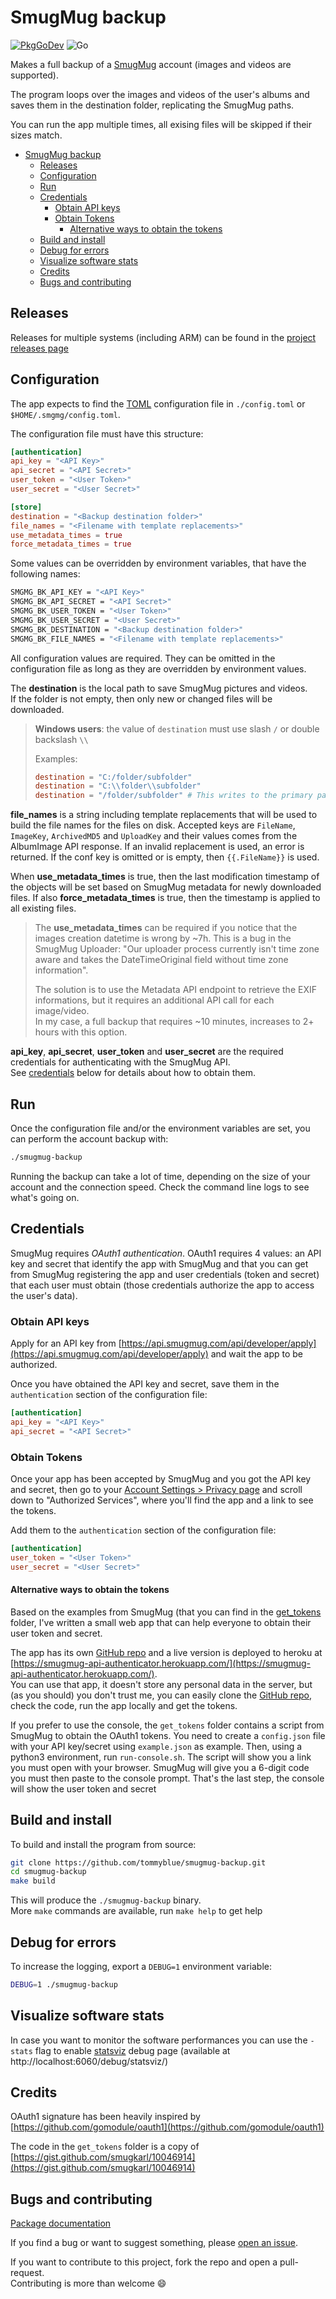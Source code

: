 # SmugMug backup

[![PkgGoDev](https://pkg.go.dev/badge/github.com/tommyblue/smugmug-backup)](https://pkg.go.dev/github.com/tommyblue/smugmug-backup) ![Go](https://github.com/tommyblue/smugmug-backup/workflows/Go/badge.svg)

Makes a full backup of a [SmugMug](https://www.smugmug.com/) account (images and videos
are supported).

The program loops over the images and videos of the user's albums and saves them in the destination
folder, replicating the SmugMug paths.

You can run the app multiple times, all exising files will be skipped if their sizes match.

- [SmugMug backup](#smugmug-backup)
  - [Releases](#releases)
  - [Configuration](#configuration)
  - [Run](#run)
  - [Credentials](#credentials)
    - [Obtain API keys](#obtain-api-keys)
    - [Obtain Tokens](#obtain-tokens)
      - [Alternative ways to obtain the tokens](#alternative-ways-to-obtain-the-tokens)
  - [Build and install](#build-and-install)
  - [Debug for errors](#debug-for-errors)
  - [Visualize software stats](#visualize-software-stats)
  - [Credits](#credits)
  - [Bugs and contributing](#bugs-and-contributing)

## Releases

Releases for multiple systems (including ARM) can be found in the
[project releases page](https://github.com/tommyblue/smugmug-backup/releases)

## Configuration

The app expects to find the [TOML](https://github.com/toml-lang/toml) configuration file in
`./config.toml` or `$HOME/.smgmg/config.toml`.

The configuration file must have this structure:

```toml
[authentication]
api_key = "<API Key>"
api_secret = "<API Secret>"
user_token = "<User Token>"
user_secret = "<User Secret>"

[store]
destination = "<Backup destination folder>"
file_names = "<Filename with template replacements>"
use_metadata_times = true
force_metadata_times = true
```

Some values can be overridden by environment variables, that have the following names:

```sh
SMGMG_BK_API_KEY = "<API Key>"
SMGMG_BK_API_SECRET = "<API Secret>"
SMGMG_BK_USER_TOKEN = "<User Token>"
SMGMG_BK_USER_SECRET = "<User Secret>"
SMGMG_BK_DESTINATION = "<Backup destination folder>"
SMGMG_BK_FILE_NAMES = "<Filename with template replacements>"
```

All configuration values are required. They can be omitted in the configuration file
as long as they are overridden by environment values.

The **destination** is the local path to save SmugMug pictures and videos.  
If the folder is not empty, then only new or changed files will be downloaded.

> **Windows users**: the value of `destination` must use slash `/` or double backslash `\\`
>
> Examples:
>
> ```toml
> destination = "C:/folder/subfolder"
> destination = "C:\\folder\\subfolder"
> destination = "/folder/subfolder" # This writes to the primary partition C:
> ```

**file_names** is a string including template replacements that will be used to build the file
names for the files on disk. Accepted keys are `FileName`, `ImageKey`, `ArchivedMD5` and `UploadKey`
and their values comes from the AlbumImage API response. If an invalid replacement is used,
an error is returned. If the conf key is omitted or is empty, then `{{.FileName}}` is used.

When **use_metadata_times** is true, then the last modification timestamp of the objects will
be set based on SmugMug metadata for newly downloaded files. If also **force_metadata_times** is true, then the timestamp is applied to all existing files.

> The **use_metadata_times** can be required if you notice that the images creation datetime is
> wrong by ~7h. This is a bug in the SmugMug Uploader: "Our uploader process currently isn't
> time zone aware and takes the DateTimeOriginal field without time zone information".
>
> The solution is to use the Metadata API endpoint to retrieve the EXIF informations, but it
> requires an additional API call for each image/video.  
> In my case, a full backup that requires ~10 minutes, increases to 2+ hours with this option.

**api_key**, **api_secret**, **user_token** and **user_secret** are the required credentials for
authenticating with the SmugMug API.  
See [credentials](#credentials) below for details about how to obtain them.

## Run

Once the configuration file and/or the environment variables are set,
you can perform the account backup with:

```sh
./smugmug-backup
```

Running the backup can take a lot of time, depending on the size of your account and the
connection speed. Check the command line logs to see what's going on.

## Credentials

SmugMug requires _OAuth1 authentication_. OAuth1 requires 4 values: an API key and secret that
identify the app with SmugMug and that you can get from SmugMug registering the app and
user credentials (token and secret) that each user must obtain (those credentials authorize
the app to access the user's data).

### Obtain API keys

Apply for an API key from
[https://api.smugmug.com/api/developer/apply](https://api.smugmug.com/api/developer/apply)
and wait the app to be authorized.

Once you have obtained the API key and secret, save them in the `authentication` section
of the configuration file:

```toml
[authentication]
api_key = "<API Key>"
api_secret = "<API Secret>"
```

### Obtain Tokens

Once your app has been accepted by SmugMug and you got the API key and secret, then go to your
[Account Settings > Privacy page](https://www.smugmug.com/app/account/settings/?#section=privacy)
and scroll down to "Authorized Services", where you'll find the app and a link to see the tokens.

Add them to the `authentication` section of the configuration file:

```toml
[authentication]
user_token = "<User Token>"
user_secret = "<User Secret>"
```

#### Alternative ways to obtain the tokens

Based on the examples from SmugMug (that you can find in the [get_tokens](./get_tokens) folder,
I've written a small web app that can help everyone to obtain their user token and secret.

The app has its own [GitHub repo](https://github.com/tommyblue/smugmug-api-authenticator) and a live
version is deployed to heroku at
[https://smugmug-api-authenticator.herokuapp.com/](https://smugmug-api-authenticator.herokuapp.com/).  
You can use that app, it doesn't store any personal data in the server, but (as you should) you
don't trust me, you can easily clone the
[GitHub repo](https://github.com/tommyblue/smugmug-api-authenticator), check the code, run the
app locally and get the tokens.

If you prefer to use the console, the `get_tokens` folder contains a script from SmugMug to obtain
the OAuth1 tokens.
You need to create a `config.json` file with your API key/secret using `example.json` as example.
Then, using a python3 environment, run `run-console.sh`.
The script will show you a link you must open with your browser. SmugMug will give you a 6-digit
code you must then paste to the console prompt.
That's the last step, the console will show the user token and secret

## Build and install

To build and install the program from source:

```sh
git clone https://github.com/tommyblue/smugmug-backup.git
cd smugmug-backup
make build
```

This will produce the `./smugmug-backup` binary.  
More `make` commands are available, run `make help` to get help

## Debug for errors

To increase the logging, export a `DEBUG=1` environment variable:

```sh
DEBUG=1 ./smugmug-backup
```

## Visualize software stats

In case you want to monitor the software performances you can use the `-stats` flag to enable
[statsviz](https://github.com/arl/statsviz) debug page (available at http://localhost:6060/debug/statsviz/)

## Credits

OAuth1 signature has been heavily inspired by
[https://github.com/gomodule/oauth1](https://github.com/gomodule/oauth1)

The code in the `get_tokens` folder is a copy of
[https://gist.github.com/smugkarl/10046914](https://gist.github.com/smugkarl/10046914)

## Bugs and contributing

[Package documentation](https://pkg.go.dev/github.com/tommyblue/smugmug-backup?tab=doc)

If you find a bug or want to suggest something, please
[open an issue](https://github.com/tommyblue/smugmug-backup/issues/new).

If you want to contribute to this project, fork the repo and open a pull-request.  
Contributing is more than welcome :smile:
